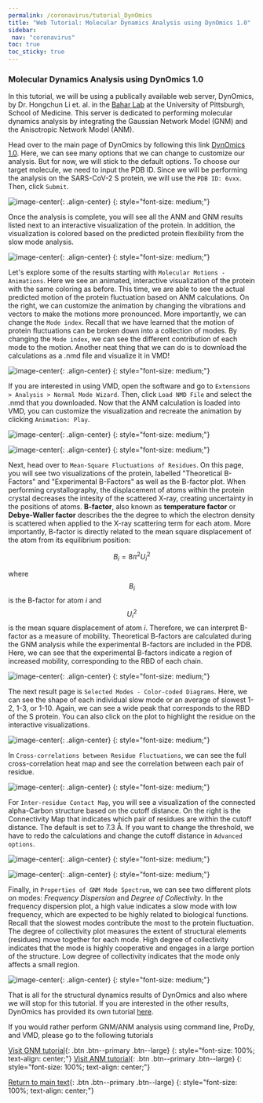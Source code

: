 ```yaml
---
permalink: /coronavirus/tutorial_DynOmics
title: "Web Tutorial: Molecular Dynamics Analysis using DynOmics 1.0"
sidebar:
 nav: "coronavirus"
toc: true
toc_sticky: true
---
```

### Molecular Dynamics Analysis using DynOmics 1.0

In this tutorial, we will be using a publically available web server, DynOmics, by Dr. Hongchun Li
et. al. in the <a href="https://www.csb.pitt.edu/Faculty/bahar/index.html" target="_blank">Bahar Lab</a> at the University of Pittsburgh, School of Medicine. This server is dedicated to performing molecular dynamics analysis by integrating the Gaussian Network Model (GNM) and the Anisotropic Network Model (ANM).

Head over to the main page of DynOmics by following this link <a href="http://enm.pitt.edu/index.php" target="_blank">DynOmics 1.0</a>. Here, we can see many options that we can change to customize our analysis. But for now, we will stick to the default options. To choose our target molecule, we need to input the PDB ID. Since we will be performing the analysis on the SARS-CoV-2 S protein, we will use the `PDB ID: 6vxx`. Then, click `Submit`.

![image-center](../assets/images/DynOmics1.png){: .align-center}
{: style="font-size: medium;"}

Once the analysis is complete, you will see all the ANM and GNM results listed next to an interactive visualization of the protein. In addition, the visualization is colored based on the predicted protein flexibility from the slow mode analysis.

![image-center](../assets/images/DynOmics2.png){: .align-center}
{: style="font-size: medium;"}

Let's explore some of the results starting with `Molecular Motions - Animations`. Here we see an animated, interactive visualization of the protein with the same coloring as before. This time, we are able to see the actual predicted motion of the protein fluctuation based on ANM calculations. On the right, we can customize the animation by changing the vibrations and vectors to make the motions more pronounced. More importantly, we can change the `Mode index`. Recall that we have learned that the motion of protein fluctuations can be broken down into a collection of modes. By changing the `Mode index`, we can see the different contribution of each mode to the motion. Another neat thing that we can do is to download the calculations as a .nmd file and visualize it in VMD!

![image-center](../assets/images/DynOmics3.png){: .align-center}
{: style="font-size: medium;"}

If you are interested in using VMD, open the software and go to `Extensions > Analysis > Normal Mode Wizard`. Then, click `Load NMD File` and select the .nmd that you downloaded. Now that the ANM calculation is loaded into VMD, you can customize the visualization and recreate the animation by clicking `Animation: Play`.

![image-center](../assets/images/DynOmics4.png){: .align-center}
{: style="font-size: medium;"}

![image-center](../assets/images/DynOmics5.png){: .align-center}
{: style="font-size: medium;"}

Next, head over to `Mean-Square Fluctuations of Residues`. On this page, you will see two visualizations of the protein, labelled "Theoretical B-Factors" and "Experimental B-Factors" as well as the B-factor plot. When performing crystallography, the displacement of atoms within the protein crystal decreases the intesity of the scattered X-ray, creating uncertainty in the positions of atoms. **B-factor**, also known as **temperature factor** or **Debye-Waller factor** 
describes the the degree to which the electron density is scattered when applied to the X-ray scattering term for each atom. More importantly, B-factor is directly related to the mean square displacement of the atom from its equilibrium position:

$$ B_i = 8\pi^2U_i^2 $$

where $$ B_i $$ is the B-factor for atom *i* and $$U_i^2 $$ is the mean square displacement of atom *i*. Therefore, we can interpret B-factor as a measure of mobility. Theoretical B-factors are calculated during the GNM analysis while the experimental B-factors are included in the PDB. Here, we can see that the experimental B-factors indicate a region of increased mobility, corresponding to the RBD of each chain.

![image-center](../assets/images/DynOmics6.png){: .align-center}
{: style="font-size: medium;"}

The next result page is `Selected Modes - Color-coded Diagrams`. Here, we can see the shape of each individual slow mode or an average of slowest 1-2, 1-3, or 1-10. Again, we can see a wide peak that corresponds to the RBD of the S protein. You can also click on the plot to highlight the residue on the interactive visualizations.

![image-center](../assets/images/DynOmics7.png){: .align-center}
{: style="font-size: medium;"}

In `Cross-correlations between Residue Fluctuations`, we can see the full cross-correlation heat map and see the correlation between each pair of residue.

![image-center](../assets/images/DynOmics8.png){: .align-center}
{: style="font-size: medium;"}

For `Inter-residue Contact Map`, you will see a visualization of the connected alpha-Carbon structure based on the cutoff distance. On the right is the Connectivity Map that indicates which pair of residues are within the cutoff distance. The default is set to 7.3 Å. If you want to change the threshold, we have to redo the calculations and change the cutoff distance in `Advanced options`.

![image-center](../assets/images/DynOmics9.png){: .align-center}
{: style="font-size: medium;"}

![image-center](../assets/images/DynOmics10.png){: .align-center}
{: style="font-size: medium;"}

Finally, in `Properties of GNM Mode Spectrum`, we can see two different plots on modes: *Frequency Dispersion* and *Degree of Collectivity*. In the frequency dispersion plot, a high value indicates a slow mode with low frequency, which are expected to be highly related to biological functions. Recall that the slowest modes contribute the most to the protein fluctuation. The degree of collectivity plot measures the extent of structural elements (residues) move together for each mode. High degree of collectivity indicates that the mode is highly cooperative and engages in a large portion of the structure. Low degree of collectivity indicates that the mode only affects a small region. 

![image-center](../assets/images/DynOmics11.png){: .align-center}
{: style="font-size: medium;"}

That is all for the structural dynamics results of DynOmics and also where we will stop for this tutorial. If you are interested in the other results, DynOmics has provided its own tutorial <a href="http://enm.pitt.edu/Tutorial.php" target="_blank">here</a>. 

If you would rather perform GNM/ANM analysis using command line, ProDy, and VMD, please go to the following tutorials

[Visit GNM tutorial](tutorial_GNM){: .btn .btn--primary .btn--large}
{: style="font-size: 100%; text-align: center;"}
[Visit ANM tutorial](tutorial_ANM){: .btn .btn--primary .btn--large}
{: style="font-size: 100%; text-align: center;"}


[Return to main text](conclusion_part_2){: .btn .btn--primary .btn--large}
{: style="font-size: 100%; text-align: center;"}
